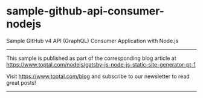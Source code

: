 # sample-github-api-consumer-nodejs
Sample GitHub v4 API (GraphQL) Consumer Application with Node.js


* * *

This sample is published as part of the corresponding blog article at https://www.toptal.com/nodejs/gatsby-js-node-js-static-site-generator-pt-1

Visit https://www.toptal.com/blog and subscribe to our newsletter to read great posts!

* * *
